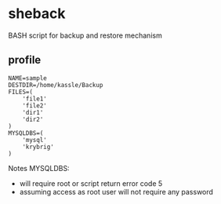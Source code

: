 # sheback

BASH script for backup and restore mechanism

## profile

```
NAME=sample
DESTDIR=/home/kassle/Backup
FILES=(
    'file1'
    'file2'
    'dir1'
    'dir2'
)
MYSQLDBS=(
    'mysql'
    'krybrig'
)
```

Notes MYSQLDBS:

- will require root or script return error code 5
- assuming access as root user will not require any password